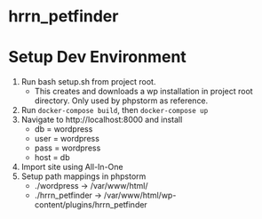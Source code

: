 # hrrn_petfinder

# Setup Dev Environment
1. Run bash setup.sh from project root.
   * This creates and downloads a wp installation in project root directory.  Only used by phpstorm as reference.
2. Run `docker-compose build`, then `docker-compose up`
3. Navigate to http://localhost:8000 and install
    * db = wordpress
    * user = wordpress
    * pass = wordpress
    * host = db
4. Import site using All-In-One  
5. Setup path mappings in phpstorm
    * ./wordpress -> /var/www/html/
    * ./hrrn_petfinder -> /var/www/html/wp-content/plugins/hrrn_petfinder